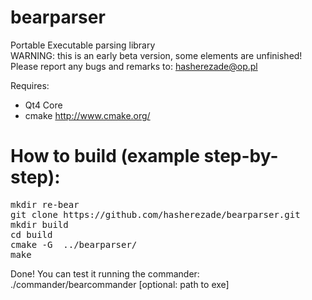 bearparser
==========

Portable Executable parsing library<br/>
WARNING: this is an early beta version, some elements are unfinished!<br/>
Please report any bugs and remarks to: hasherezade@op.pl<br/>

Requires:
+ Qt4 Core<br/>
+ cmake http://www.cmake.org/<br/>

How to build (example step-by-step):
===
<pre>
mkdir re-bear
git clone https://github.com/hasherezade/bearparser.git
mkdir build
cd build
cmake -G <your_favorite_generator> ../bearparser/
make
</pre>
Done!
You can test it running the commander:<br/>
./commander/bearcommander [optional: path to exe]<br/>
